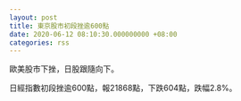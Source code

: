 ```yaml
---
layout: post
title: 東京股市初段挫逾600點
date: 2020-06-12 08:10:30.000000000 +08:00
categories: rss
---
```


歐美股市下挫，日股跟隨向下。

日經指數初段挫逾600點，報21868點，下跌604點，跌幅2.8%。
